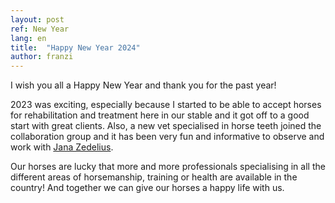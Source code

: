 ```yaml
---
layout: post
ref: New Year
lang: en
title:  "Happy New Year 2024"
author: franzi
---
```

I wish you all a Happy New Year and thank you for the past year! 

2023 was exciting, especially because I started to be able to accept horses for rehabilitation and treatment here in our stable and it got off to a good start with great clients. Also, a new vet specialised in horse teeth joined the collaboration group and it has been very fun and informative to observe and work with [Jana Zedelius](https://www.hestatannheilsa.is/). 

Our horses are lucky that more and more professionals specialising in all the different areas of horsemanship, training or health are available in the country! And together we can give our horses a happy life with us.
